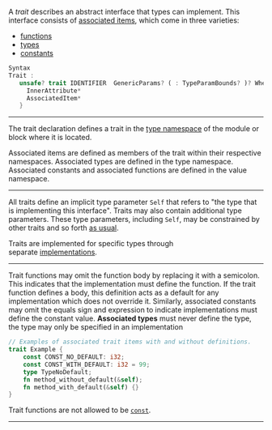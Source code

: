 A *trait* describes an abstract interface that types can implement. This interface consists of [associated items](https://doc.rust-lang.org/reference/items/associated-items.html), which come in three varieties:

-   [functions](https://doc.rust-lang.org/reference/items/associated-items.html#associated-functions-and-methods)
-   [types](https://doc.rust-lang.org/reference/items/associated-items.html#associated-types)
-   [constants](https://doc.rust-lang.org/reference/items/associated-items.html#associated-constants)

```rust
Syntax
Trait :
   unsafe? trait IDENTIFIER  GenericParams? ( : TypeParamBounds? )? WhereClause? {
     InnerAttribute*
     AssociatedItem*
   }
```

------------------------------
The trait declaration defines a trait in the [type namespace](https://doc.rust-lang.org/reference/names/namespaces.html) of the module or block where it is located.

Associated items are defined as members of the trait within their respective namespaces. Associated types are defined in the type namespace. Associated constants and associated functions are defined in the value namespace.


------------------------------


All traits define an implicit type parameter `Self` that refers to "the type that is implementing this interface". Traits may also contain additional type parameters. These type parameters, including `Self`, may be constrained by other traits and so forth [as usual](https://doc.rust-lang.org/reference/items/generics.html).

Traits are implemented for specific types through separate [implementations](https://doc.rust-lang.org/reference/items/implementations.html).

------------------------------
Trait functions may omit the function body by replacing it with a semicolon. This indicates that the implementation must define the function. If the trait function defines a body, this definition acts as a default for any implementation which does not override it. Similarly, associated constants may omit the equals sign and expression to indicate implementations must define the constant value. **Associated types** must never define the type, the type may only be specified in an implementation

```rust
// Examples of associated trait items with and without definitions.
trait Example {
    const CONST_NO_DEFAULT: i32;
    const CONST_WITH_DEFAULT: i32 = 99;
    type TypeNoDefault;
    fn method_without_default(&self);
    fn method_with_default(&self) {}
}
``` 
Trait functions are not allowed to be [`const`](https://doc.rust-lang.org/reference/items/functions.html#const-functions).


------------------------------

